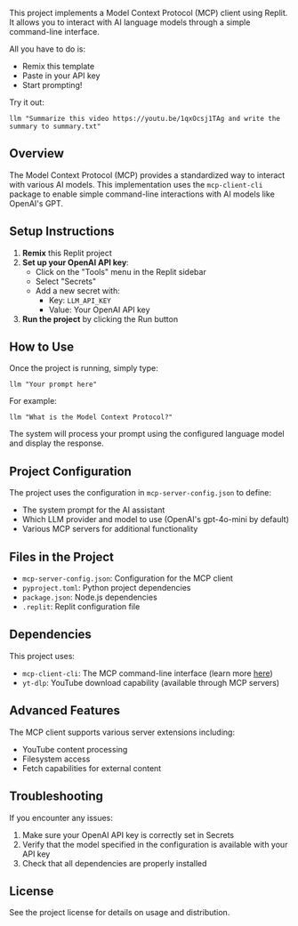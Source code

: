 This project implements a Model Context Protocol (MCP) client using Replit. It allows you to interact with AI language models through a simple command-line interface.

All you have to do is:
- Remix this template
- Paste in your API key
- Start prompting!

Try it out:

```
llm "Summarize this video https://youtu.be/1qxOcsj1TAg and write the summary to summary.txt"
```

## Overview

The Model Context Protocol (MCP) provides a standardized way to interact with various AI models. This implementation uses the `mcp-client-cli` package to enable simple command-line interactions with AI models like OpenAI's GPT.

## Setup Instructions

1. **Remix** this Replit project
2. **Set up your OpenAI API key**:
   - Click on the "Tools" menu in the Replit sidebar
   - Select "Secrets"
   - Add a new secret with:
     - Key: `LLM_API_KEY`
     - Value: Your OpenAI API key
3. **Run the project** by clicking the Run button

## How to Use

Once the project is running, simply type:

```
llm "Your prompt here"
```

For example:
```
llm "What is the Model Context Protocol?"
```

The system will process your prompt using the configured language model and display the response.

## Project Configuration

The project uses the configuration in `mcp-server-config.json` to define:
- The system prompt for the AI assistant
- Which LLM provider and model to use (OpenAI's gpt-4o-mini by default)
- Various MCP servers for additional functionality

## Files in the Project

- `mcp-server-config.json`: Configuration for the MCP client
- `pyproject.toml`: Python project dependencies
- `package.json`: Node.js dependencies
- `.replit`: Replit configuration file

## Dependencies

This project uses:
- `mcp-client-cli`: The MCP command-line interface (learn more [here](https://pypi.org/project/mcp-client-cli/))
- `yt-dlp`: YouTube download capability (available through MCP servers)

## Advanced Features

The MCP client supports various server extensions including:
- YouTube content processing
- Filesystem access
- Fetch capabilities for external content

## Troubleshooting

If you encounter any issues:

1. Make sure your OpenAI API key is correctly set in Secrets
2. Verify that the model specified in the configuration is available with your API key
3. Check that all dependencies are properly installed

## License

See the project license for details on usage and distribution.
